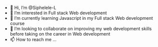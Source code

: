 - 👋 Hi, I’m @Siphelele-L
- 👀 I’m interested in Full stack Web development
- 🌱 I’m currently learning Javascript in my Full stack Web development course 
- 💞️ I’m looking to collaborate on improving my web development skills before taking on the career in Web development
- 📫 How to reach me ...

<!---
Siphelele-L/Siphelele-L is a ✨ special ✨ repository because its `README.md` (this file) appears on your GitHub profile.
You can click the Preview link to take a look at your changes.
--->
